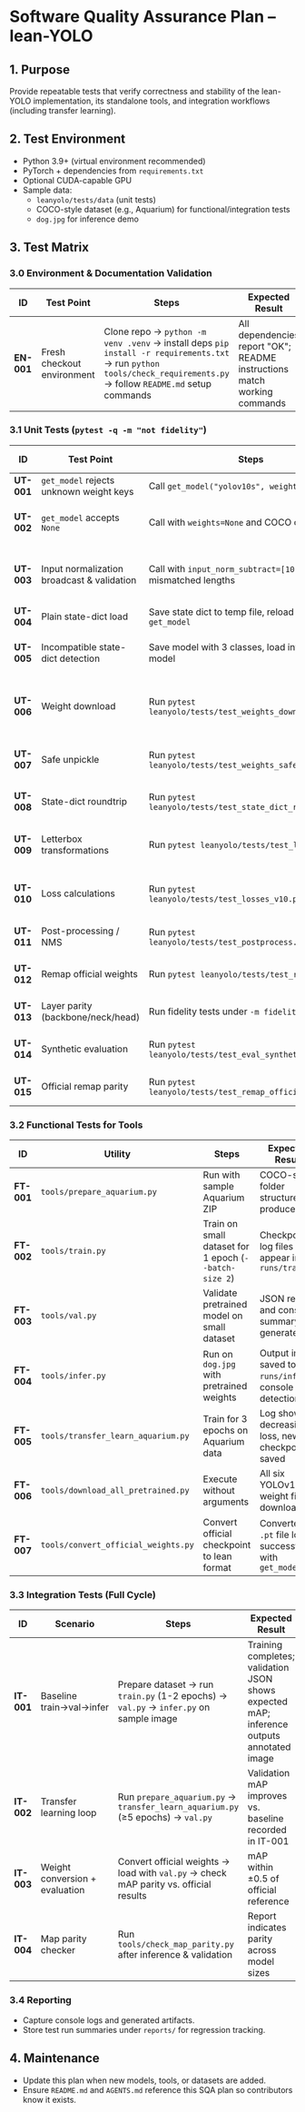# Software Quality Assurance Plan – lean-YOLO

## 1. Purpose
Provide repeatable tests that verify correctness and stability of the lean-YOLO implementation, its standalone tools, and integration workflows (including transfer learning).

## 2. Test Environment
- Python 3.9+ (virtual environment recommended)
- PyTorch + dependencies from `requirements.txt`
- Optional CUDA-capable GPU
- Sample data:
  - `leanyolo/tests/data` (unit tests)
  - COCO-style dataset (e.g., Aquarium) for functional/integration tests
  - `dog.jpg` for inference demo

## 3. Test Matrix

### 3.0 Environment & Documentation Validation
| ID | Test Point | Steps | Expected Result |
|----|------------|-------|----------------|
| **EN-001** | Fresh checkout environment | Clone repo → `python -m venv .venv` → install deps `pip install -r requirements.txt` → run `python tools/check_requirements.py` → follow `README.md` setup commands | All dependencies report "OK"; README instructions match working commands |

### 3.1 Unit Tests (`pytest -q -m "not fidelity"`)
| ID | Test Point | Steps | Expected Result |
|----|------------|-------|----------------|
| **UT-001** | `get_model` rejects unknown weight keys | Call `get_model("yolov10s", weights="DEFAULT")` | Raises `ValueError` |
| **UT-002** | `get_model` accepts `None` | Call with `weights=None` and COCO class names | Model returns without error, `class_names` length 80 |
| **UT-003** | Input normalization broadcast & validation | Call with `input_norm_subtract=[10.0]`; call with mismatched lengths | Broadcast to 3 channels; second call raises `ValueError` |
| **UT-004** | Plain state-dict load | Save state dict to temp file, reload with `get_model` | Parameters match original |
| **UT-005** | Incompatible state-dict detection | Save model with 3 classes, load into 2-class model | Raises `ValueError` mentioning incompatibility |
| **UT-006** | Weight download | Run `pytest leanyolo/tests/test_weights_download.py` | Pretrained weights downloaded or pulled from cache |
| **UT-007** | Safe unpickle | Run `pytest leanyolo/tests/test_weights_safe_unpickle.py` | Loading malicious pickle raises `ValueError` |
| **UT-008** | State-dict roundtrip | Run `pytest leanyolo/tests/test_state_dict_roundtrip.py` | Save→load yields identical params |
| **UT-009** | Letterbox transformations | Run `pytest leanyolo/tests/test_letterbox.py` | Output sizes, gains, pads match formulas |
| **UT-010** | Loss calculations | Run `pytest leanyolo/tests/test_losses_v10.py` | Expected tensor shapes/values, no NaNs |
| **UT-011** | Post-processing / NMS | Run `pytest leanyolo/tests/test_postprocess.py` | Correct number/order of boxes |
| **UT-012** | Remap official weights | Run `pytest leanyolo/tests/test_remap.py` | Remapped weights equal references |
| **UT-013** | Layer parity (backbone/neck/head) | Run fidelity tests under `-m fidelity` | Outputs match reference tensors |
| **UT-014** | Synthetic evaluation | Run `pytest leanyolo/tests/test_eval_synthetic.py` | mAP numbers consistent with snapshot |
| **UT-015** | Official remap parity | Run `pytest leanyolo/tests/test_remap_official.py` | Model layers match official parameters |

### 3.2 Functional Tests for Tools
| ID | Utility | Steps | Expected Result |
|----|---------|-------|----------------|
| **FT-001** | `tools/prepare_aquarium.py` | Run with sample Aquarium ZIP | COCO-style folder structure produced |
| **FT-002** | `tools/train.py` | Train on small dataset for 1 epoch (`--batch-size 2`) | Checkpoint + log files appear in `runs/train/*` |
| **FT-003** | `tools/val.py` | Validate pretrained model on small dataset | JSON results and console summary generated |
| **FT-004** | `tools/infer.py` | Run on `dog.jpg` with pretrained weights | Output image saved to `runs/infer/*`, console lists detections |
| **FT-005** | `tools/transfer_learn_aquarium.py` | Train for 3 epochs on Aquarium data | Log shows decreasing loss, new checkpoint saved |
| **FT-006** | `tools/download_all_pretrained.py` | Execute without arguments | All six YOLOv10 weight files downloaded |
| **FT-007** | `tools/convert_official_weights.py` | Convert official checkpoint to lean format | Converted `.pt` file loads successfully with `get_model` |

### 3.3 Integration Tests (Full Cycle)
| ID | Scenario | Steps | Expected Result |
|----|----------|-------|----------------|
| **IT-001** | Baseline train→val→infer | Prepare dataset → run `train.py` (1-2 epochs) → `val.py` → `infer.py` on sample image | Training completes; validation JSON shows expected mAP; inference outputs annotated image |
| **IT-002** | Transfer learning loop | Run `prepare_aquarium.py` → `transfer_learn_aquarium.py` (≥5 epochs) → `val.py` | Validation mAP improves vs. baseline recorded in IT-001 |
| **IT-003** | Weight conversion + evaluation | Convert official weights → load with `val.py` → check mAP parity vs. official results | mAP within ±0.5 of official reference |
| **IT-004** | Map parity checker | Run `tools/check_map_parity.py` after inference & validation | Report indicates parity across model sizes |

### 3.4 Reporting
- Capture console logs and generated artifacts.
- Store test run summaries under `reports/` for regression tracking.

## 4. Maintenance
- Update this plan when new models, tools, or datasets are added.
- Ensure `README.md` and `AGENTS.md` reference this SQA plan so contributors know it exists.

